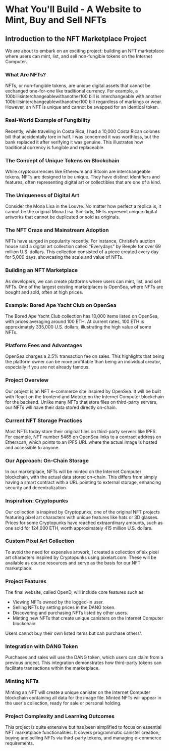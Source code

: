 # What You'll Build - A Website to Mint, Buy and Sell NFTs

## Introduction to the NFT Marketplace Project

We are about to embark on an exciting project: building an NFT marketplace where users can mint, list, and sell non-fungible tokens on the Internet Computer.

### What Are NFTs?

NFTs, or non-fungible tokens, are unique digital assets that cannot be exchanged one-for-one like traditional currency. For example, a 100billisinterchangeablewithanother100 bill is interchangeable with another 100billisinterchangeablewithanother100 bill regardless of markings or wear. However, an NFT is unique and cannot be swapped for an identical token.

### Real-World Example of Fungibility

Recently, while traveling in Costa Rica, I had a 10,000 Costa Rican colones bill that accidentally tore in half. I was concerned it was worthless, but the bank replaced it after verifying it was genuine. This illustrates how traditional currency is fungible and replaceable.

### The Concept of Unique Tokens on Blockchain

While cryptocurrencies like Ethereum and Bitcoin are interchangeable tokens, NFTs are designed to be unique. They have distinct identifiers and features, often representing digital art or collectibles that are one of a kind.

### The Uniqueness of Digital Art

Consider the Mona Lisa in the Louvre. No matter how perfect a replica is, it cannot be the original Mona Lisa. Similarly, NFTs represent unique digital artworks that cannot be duplicated or sold as originals.

### The NFT Craze and Mainstream Adoption

NFTs have surged in popularity recently. For instance, Christie's auction house sold a digital art collection called "Everydays" by Beeple for over 69 million U.S. dollars. This collection consisted of a piece created every day for 5,000 days, showcasing the scale and value of NFTs.

### Building an NFT Marketplace

As developers, we can create platforms where users can mint, list, and sell NFTs. One of the largest existing marketplaces is OpenSea, where NFTs are bought and sold, often at high prices.

### Example: Bored Ape Yacht Club on OpenSea

The Bored Ape Yacht Club collection has 10,000 items listed on OpenSea, with prices averaging around 100 ETH. At current rates, 100 ETH is approximately 335,000 U.S. dollars, illustrating the high value of some NFTs.

### Platform Fees and Advantages

OpenSea charges a 2.5% transaction fee on sales. This highlights that being the platform owner can be more profitable than being an individual creator, especially if you are not already famous.

### Project Overview

Our project is an NFT e-commerce site inspired by OpenSea. It will be built with React on the frontend and Motoko on the Internet Computer blockchain for the backend. Unlike many NFTs that store files on third-party servers, our NFTs will have their data stored directly on-chain.

### Current NFT Storage Practices

Most NFTs today store their original files on third-party servers like IPFS. For example, NFT number 5465 on OpenSea links to a contract address on Etherscan, which points to an IPFS URL where the actual image is hosted and accessible to anyone.

### Our Approach: On-Chain Storage

In our marketplace, NFTs will be minted on the Internet Computer blockchain, with the actual data stored on-chain. This differs from simply having a smart contract with a URL pointing to external storage, enhancing security and decentralization.

### Inspiration: Cryptopunks

Our collection is inspired by Cryptopunks, one of the original NFT projects featuring pixel art characters with unique features like hats or 3D glasses. Prices for some Cryptopunks have reached extraordinary amounts, such as one sold for 124,000 ETH, worth approximately 415 million U.S. dollars.

### Custom Pixel Art Collection

To avoid the need for expensive artwork, I created a collection of six pixel art characters inspired by Cryptopunks using pixelart.com. These will be available as course resources and serve as the basis for our NFT marketplace.

### Project Features

The final website, called OpenD, will include core features such as:

- Viewing NFTs owned by the logged-in user.
- Selling NFTs by setting prices in the DANG token.
- Discovering and purchasing NFTs listed by other users.
- Minting new NFTs that create unique canisters on the Internet Computer blockchain.

Users cannot buy their own listed items but can purchase others'.

### Integration with DANG Token

Purchases and sales will use the DANG token, which users can claim from a previous project. This integration demonstrates how third-party tokens can facilitate transactions within the marketplace.

### Minting NFTs

Minting an NFT will create a unique canister on the Internet Computer blockchain containing all data for the image file. Minted NFTs will appear in the user's collection, ready for sale or personal holding.

### Project Complexity and Learning Outcomes

This project is quite extensive but has been simplified to focus on essential NFT marketplace functionalities. It covers programmatic canister creation, buying and selling NFTs via third-party tokens, and managing e-commerce requirements.
